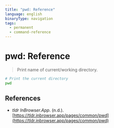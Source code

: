 ```yaml
---
title: "pwd: Reference"
language: english
binaryType: navigation
tags:
  - permanent
  - command-reference
---
```


# pwd: Reference

> Print name of current/working directory.

```bash
# Print the current directory
pwd
```

## References

- _tldr InBrowser.App_. (n.d.). [https://tldr.inbrowser.app/pages/common/pwd](https://tldr.inbrowser.app/pages/common/pwd)
